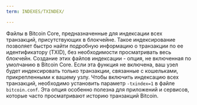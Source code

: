 ```yaml
---
term: INDEXES/TXINDEX/

---
```

Файлы в Bitcoin Core, предназначенные для индексации всех транзакций, присутствующих в блокчейне. Такое индексирование позволяет быстро найти подробную информацию о транзакции по ее идентификатору (TXID), без необходимости просматривать весь блокчейн. Создание этих файлов индексации - опция, не включенная по умолчанию в Bitcoin Core. Если эта функция не включена, ваш узел будет индексировать только транзакции, связанные с кошельками, прикрепленными к вашему узлу. Чтобы включить индексацию всех транзакций, необходимо установить параметр `-txindex=1` в файле `bitcoin.conf`. Эта опция особенно полезна для приложений и сервисов, которые часто просматривают историю транзакций Bitcoin.